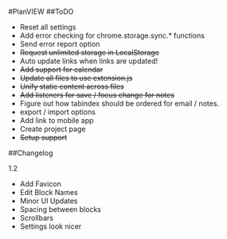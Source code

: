 #PlanVIEW
##ToDO
- Reset all settings
- Add error checking for chrome.storage.sync.* functions
- Send error report option
- ~~Request unlimited storage in LocalStorage~~
- Auto update links when links are updated!
- ~~Add support for calendar~~
- ~~Update all files to use extension.js~~
- ~~Unify static content across files~~
- ~~Add listeners for save / focus change for notes~~
- Figure out how tabindex should be ordered for email / notes.
- export / import options
- Add link to mobile app
- Create project page
- ~~Setup support~~

##Changelog

1.2
- Add Favicon
- Edit Block Names
- Minor UI Updates
 - Spacing between blocks
 - Scrollbars
 - Settings look nicer
